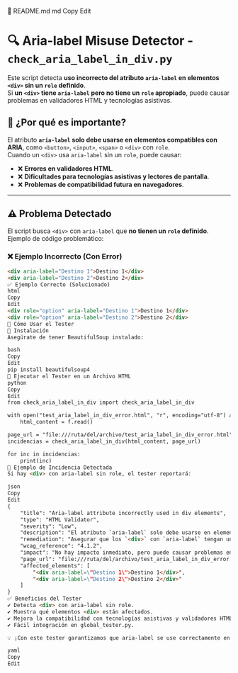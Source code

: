 📌 README.md
md
Copy
Edit
# 🔍 Aria-label Misuse Detector - `check_aria_label_in_div.py`

Este script detecta **uso incorrecto del atributo `aria-label` en elementos `<div>` sin un `role` definido**.  
Si **un `<div>` tiene `aria-label` pero no tiene un `role` apropiado**, puede causar problemas en validadores HTML y tecnologías asistivas.

## 📌 ¿Por qué es importante?
El atributo **`aria-label` solo debe usarse en elementos compatibles con ARIA**, como `<button>`, `<input>`, `<span>` o `<div>` con `role`.  
Cuando un `<div>` usa `aria-label` sin un `role`, puede causar:

- ❌ **Errores en validadores HTML**.
- ❌ **Dificultades para tecnologías asistivas y lectores de pantalla**.
- ❌ **Problemas de compatibilidad futura en navegadores**.

---

## ⚠️ **Problema Detectado**
El script busca `<div>` con `aria-label` que **no tienen un `role` definido**.  
Ejemplo de código problemático:

### ❌ **Ejemplo Incorrecto (Con Error)**
```html
<div aria-label="Destino 1">Destino 1</div>
<div aria-label="Destino 2">Destino 2</div>
✅ Ejemplo Correcto (Solucionado)
html
Copy
Edit
<div role="option" aria-label="Destino 1">Destino 1</div>
<div role="option" aria-label="Destino 2">Destino 2</div>
🚀 Cómo Usar el Tester
📌 Instalación
Asegúrate de tener BeautifulSoup instalado:

bash
Copy
Edit
pip install beautifulsoup4
📌 Ejecutar el Tester en un Archivo HTML
python
Copy
Edit
from check_aria_label_in_div import check_aria_label_in_div

with open("test_aria_label_in_div_error.html", "r", encoding="utf-8") as f:
    html_content = f.read()

page_url = "file:///ruta/del/archivo/test_aria_label_in_div_error.html"
incidencias = check_aria_label_in_div(html_content, page_url)

for inc in incidencias:
    print(inc)
📄 Ejemplo de Incidencia Detectada
Si hay <div> con aria-label sin role, el tester reportará:

json
Copy
Edit
{
    "title": "Aria-label attribute incorrectly used in div elements",
    "type": "HTML Validator",
    "severity": "Low",
    "description": "El atributo `aria-label` solo debe usarse en elementos que lo soporten. Actualmente se encuentra en `<div>` sin un `role` definido, lo que no es válido.",
    "remediation": "Asegurar que los `<div>` con `aria-label` tengan un `role` apropiado, como `role=\"button\"`, `role=\"option\"`, etc. Si el `aria-label` no es necesario, usar un `<span>` o `<button>` en su lugar.",
    "wcag_reference": "4.1.2",
    "impact": "No hay impacto inmediato, pero puede causar problemas en validadores y tecnologías asistivas.",
    "page_url": "file:///ruta/del/archivo/test_aria_label_in_div_error.html",
    "affected_elements": [
        "<div aria-label=\"Destino 1\">Destino 1</div>",
        "<div aria-label=\"Destino 2\">Destino 2</div>"
    ]
}
✅ Beneficios del Tester
✔ Detecta <div> con aria-label sin role.
✔ Muestra qué elementos <div> están afectados.
✔ Mejora la compatibilidad con tecnologías asistivas y validadores HTML.
✔ Fácil integración en global_tester.py.

💡 ¡Con este tester garantizamos que aria-label se use correctamente en los elementos soportados! 🚀

yaml
Copy
Edit

